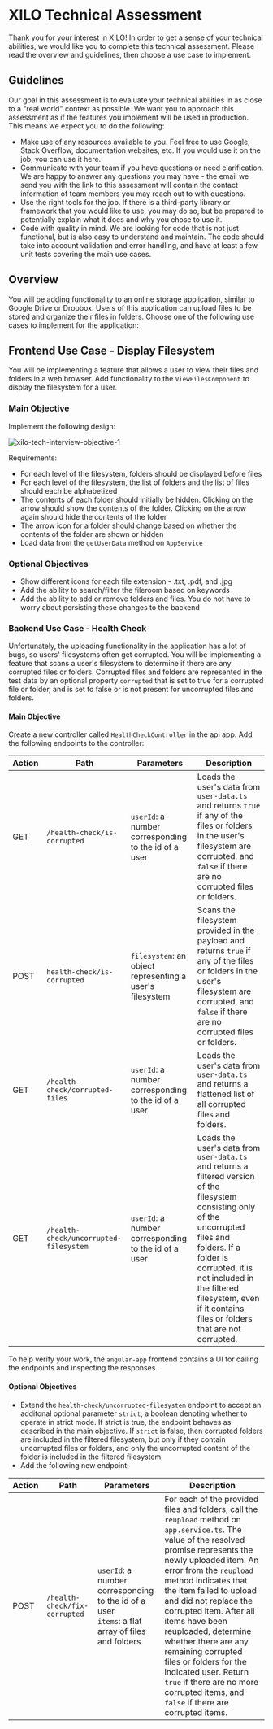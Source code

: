 # XILO Technical Assessment

Thank you for your interest in XILO! In order to get a sense of your technical abilities, we would like you to complete this technical assessment. Please read the overview and guidelines, then choose a use case to implement.

## Guidelines

Our goal in this assessment is to evaluate your technical abilities in as close to a "real world" context as possible. We want you to approach this assessment as if the features you implement will be used in production. This means we expect you to do the following:

- Make use of any resources available to you. Feel free to use Google, Stack Overflow, documentation websites, etc. If you would use it on the job, you can use it here.
- Communicate with your team if you have questions or need clarification. We are happy to answer any questions you may have - the email we send you with the link to this assessment will contain the contact information of team members you may reach out to with questions.
- Use the right tools for the job. If there is a third-party library or framework that you would like to use, you may do so, but be prepared to potentially explain what it does and why you chose to use it.
- Code with quality in mind. We are looking for code that is not just functional, but is also easy to understand and maintain. The code should take into account validation and error handling, and have at least a few unit tests covering the main use cases.

## Overview

You will be adding functionality to an online storage application, similar to Google Drive or Dropbox. Users of this application can upload files to be stored and organize their files in folders. Choose one of the following use cases to implement for the application:

## Frontend Use Case - Display Filesystem

You will be implementing a feature that allows a user to view their files and folders in a web browser. Add functionality to the `ViewFilesComponent` to display the filesystem for a user.

### Main Objective

Implement the following design:

![xilo-tech-interview-objective-1](https://user-images.githubusercontent.com/12035748/114325335-2c8c7680-9af5-11eb-8588-2825a69b51a9.png)

Requirements:

- For each level of the filesystem, folders should be displayed before files
- For each level of the filesystem, the list of folders and the list of files should each be alphabetized
- The contents of each folder should initially be hidden. Clicking on the arrow should show the contents of the folder. Clicking on the arrow again should hide the contents of the folder
- The arrow icon for a folder should change based on whether the contents of the folder are shown or hidden
- Load data from the `getUserData` method on `AppService`

### Optional Objectives

- Show different icons for each file extension - .txt, .pdf, and .jpg
- Add the ability to search/filter the fileroom based on keywords
- Add the ability to add or remove folders and files. You do not have to worry about persisting these changes to the backend

### Backend Use Case - Health Check

Unfortunately, the uploading functionality in the application has a lot of bugs, so users' filesystems often get corrupted. You will be implementing a feature that scans a user's filesystem to determine if there are any corrupted files or folders. Corrupted files and folders are represented in the test data by an optional property `corrupted` that is set to true for a corrupted file or folder, and is set to false or is not present for uncorrupted files and folders.

#### Main Objective

Create a new controller called `HealthCheckController` in the api app. Add the following endpoints to the controller:

| Action | Path                                   | Parameters                                               | Description                                                                                                                                                                                                                                                                            |
| ------ | -------------------------------------- | -------------------------------------------------------- | -------------------------------------------------------------------------------------------------------------------------------------------------------------------------------------------------------------------------------------------------------------------------------------- |
| GET    | `/health-check/is-corrupted`           | `userId`: a number corresponding to the id of a user     | Loads the user's data from `user-data.ts` and returns `true` if any of the files or folders in the user's filesystem are corrupted, and `false` if there are no corrupted files or folders.                                                                                            |
| POST   | `health-check/is-corrupted`            | `filesystem`: an object representing a user's filesystem | Scans the filesystem provided in the payload and returns `true` if any of the files or folders in the user's filesystem are corrupted, and `false` if there are no corrupted files or folders.                                                                                         |
| GET    | `/health-check/corrupted-files`        | `userId`: a number corresponding to the id of a user     | Loads the user's data from `user-data.ts` and returns a flattened list of all corrupted files and folders.                                                                                                                                                                             |
| GET    | `/health-check/uncorrupted-filesystem` | `userId`: a number corresponding to the id of a user     | Loads the user's data from `user-data.ts` and returns a filtered version of the filesystem consisting only of the uncorrupted files and folders. If a folder is corrupted, it is not included in the filtered filesystem, even if it contains files or folders that are not corrupted. |

To help verify your work, the `angular-app` frontend contains a UI for calling the endpoints and inspecting the responses.

#### Optional Objectives

- Extend the `health-check/uncorrupted-filesystem` endpoint to accept an additonal optional parameter `strict`, a boolean denoting whether to operate in strict mode. If strict is true, the endpoint behaves as described in the main objective. If `strict` is false, then corrupted folders are included in the filtered filesystem, but only if they contain uncorrupted files or folders, and only the uncorrupted content of the folder is included in the filtered filesystem.
- Add the following new endpoint:

| Action | Path                          | Parameters                                                                                            | Description                                                                                                                                                                                                                                                                                                                                                                                                                                                                                                             |
| ------ | ----------------------------- | ----------------------------------------------------------------------------------------------------- | ----------------------------------------------------------------------------------------------------------------------------------------------------------------------------------------------------------------------------------------------------------------------------------------------------------------------------------------------------------------------------------------------------------------------------------------------------------------------------------------------------------------------- |
| POST   | `/health-check/fix-corrupted` | `userId`: a number corresponding to the id of a user <br/> `items`: a flat array of files and folders | For each of the provided files and folders, call the `reupload` method on `app.service.ts`. The value of the resolved promise represents the newly uploaded item. An error from the `reupload` method indicates that the item failed to upload and did not replace the corrupted item. After all items have been reuploaded, determine whether there are any remaining corrupted files or folders for the indicated user. Return `true` if there are no more corrupted items, and `false` if there are corrupted items. |

